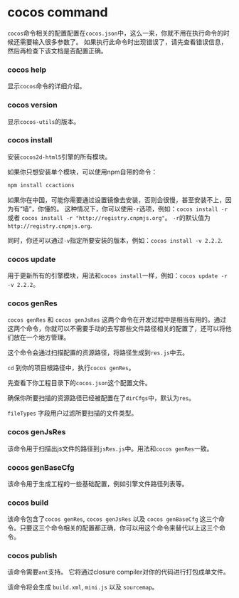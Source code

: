 cocos command
====

`cocos`命令相关的配置配置在`cocos.json`中，这么一来，你就不用在执行命令的时候还需要输入很多参数了。
如果执行此命令时出现错误了，请先查看错误信息，然后再检查下该文档是否配置正确。

### cocos help

显示`cocos`命令的详细介绍。

### cocos version

显示`cocos-utils`的版本。

### cocos install

安装`cocos2d-html5`引擎的所有模块。

如果你只想安装单个模块，可以使用npm自带的命令：

```bash
npm install ccactions
```

如果你在中国，可能你需要通过设置镜像去安装，否则会很慢，甚至安装不上，因为有“墙”，你懂的。
这种情况下，你可以使用`-r`选项，例如：`cocos install -r` 或者 `cocos install -r "http://registry.cnpmjs.org"`。
`-r`的默认值为`http://registry.cnpmjs.org`.

同时，你还可以通过`-v`指定所要安装的版本，例如：`cocos install -v 2.2.2`.

### cocos update

用于更新所有的引擎模块，用法和`cocos install`一样，例如：`cocos update -r -v 2.2.2`。

### cocos genRes

`cocos genRes` 和 `cocos genJsRes` 这两个命令在开发过程中是相当有用的。通过这两个命令，你就可以不需要手动的去写那些文件路径相关的配置了，还可以将他们放在一个地方管理。

这个命令会通过扫描配置的资源路径，将路径生成到`res.js`中去。

`cd` 到你的项目根路径中，执行`cocos genRes`。

先查看下你工程目录下的`cocos.json`这个配置文件。

确保你所要扫描的资源路径已经被配置在了`dirCfgs`中，默认为`res`。

`fileTypes` 字段用户过滤所要扫描的文件类型。


### cocos genJsRes

该命令用于扫描出js文件的路径到`jsRes.js`中。用法和`cocos genRes`一致。

### cocos genBaseCfg

该命令用于生成工程的一些基础配置，例如引擎文件路径列表等。

### cocos build

该命令包含了`cocos genRes`, `cocos genJsRes` 以及 `cocos genBaseCfg` 这三个命令。只要这三个命令相关的配置都正确，你可以用这个命令来替代以上这三个命令。

### cocos publish

该命令需要`ant`支持。 它将通过closure compiler对你的代码进行打包成单文件。

该命令将会生成 `build.xml`, `mini.js` 以及 `sourcemap`。
